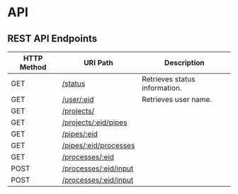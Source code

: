 # API

## REST API Endpoints

HTTP Method | URI Path | Description
----------- | -------- | -----------
GET | [/status](ref:apiv1status) | Retrieves status information.
GET | [/user/:eid](ref:apiv1usereid) | Retrieves user name.
GET | [/projects/](ref:apiv1projects) |
GET | [/projects/:eid/pipes](ref:apiv1projectseidpipes) |
GET | [/pipes/:eid](ref:apiv1pipeseid) |
GET | [/pipes/:eid/processes](ref:apiv1pipeseidprocesses) |
GET | [/processes/:eid](ref:apiv1processeseid) |
POST | [/processes/:eid/input](ref:apiv1processeseidinput) |
POST | [/processes/:eid/input](ref:apiv1processeseidinput) |

